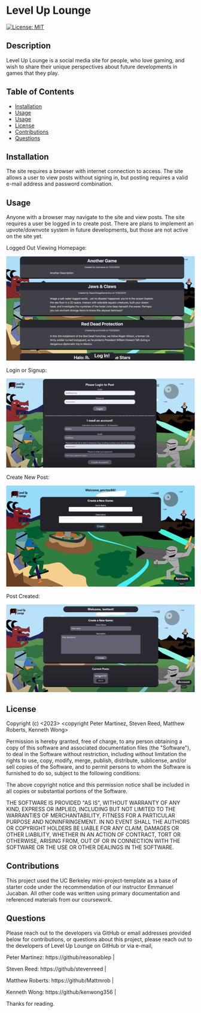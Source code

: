 # Level Up Lounge

[![License: MIT](https://img.shields.io/badge/License-MIT-yellow.svg)](https://opensource.org/licenses/MIT)

## Description
Level Up Lounge is a social media site for people, who love gaming, and wish to share their unique perspectives about future developments in games that they play.

## Table of Contents

- [Installation](#installation)
- [Usage](#usage)
- [Usage](#usage)
- [License](#license)
- [Contributions](#contributions)
- [Questions](#questions)


## Installation
The site requires a browser with internet connection to access. The site allows a user to view posts without signing in, but posting requires a valid e-mail address and password combination.

## Usage
Anyone with a browser may navigate to the site and view posts. The site requires a user be logged in to create post. There are plans to implement an upvote/downvote system in future developments, but those are not active on the site yet. 

Logged Out Viewing Homepage: 

![Logged Out Screenshot](./public/assets/logged_out.png)

Login or Signup: 

![Login/Signup Screenshot](./public/assets/login_signup.png)

Create New Post: 

![Create New Post Screenshot](./public/assets/create_new.png)

Post Created:

![Post Created Screenshot](./public/assets/new_created.png)

## License
Copyright (c) <2023> <copyright Peter Martinez, Steven Reed, Matthew Roberts, Kenneth Wong>

Permission is hereby granted, free of charge, to any person obtaining a copy
of this software and associated documentation files (the "Software"), to deal
in the Software without restriction, including without limitation the rights
to use, copy, modify, merge, publish, distribute, sublicense, and/or sell
copies of the Software, and to permit persons to whom the Software is
furnished to do so, subject to the following conditions:

The above copyright notice and this permission notice shall be included in all
copies or substantial portions of the Software.

THE SOFTWARE IS PROVIDED "AS IS", WITHOUT WARRANTY OF ANY KIND, EXPRESS OR
IMPLIED, INCLUDING BUT NOT LIMITED TO THE WARRANTIES OF MERCHANTABILITY,
FITNESS FOR A PARTICULAR PURPOSE AND NONINFRINGEMENT. IN NO EVENT SHALL THE
AUTHORS OR COPYRIGHT HOLDERS BE LIABLE FOR ANY CLAIM, DAMAGES OR OTHER
LIABILITY, WHETHER IN AN ACTION OF CONTRACT, TORT OR OTHERWISE, ARISING FROM,
OUT OF OR IN CONNECTION WITH THE SOFTWARE OR THE USE OR OTHER DEALINGS IN THE
SOFTWARE.

## Contributions
This project used the UC Berkeley mini-project-template as a base of starter code under the recommendation of our instructor Emmanuel Jucaban. All other code was written using primary documentation and referenced materials from our coursework.

## Questions
Please reach out to the developers via GitHub or email addresses provided below for contributions, or questions about this project, please reach out to the developers of Level Up Lounge on GitHub or via e-mail, 

Peter Martinez: 
https://github/reasonablep |

Steven Reed:
https://github/stevenreed |

Matthew Roberts:
https://github/Mattmrob |

Kenneth Wong:
https://github/kenwong356 |

Thanks for reading. 